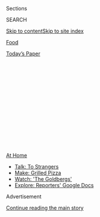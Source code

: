 <div id="app">

<div>

<div>

<div>

<div class="NYTAppHideMasthead css-1q2w90k e1suatyy0">

<div class="section css-ui9rw0 e1suatyy2">

<div class="css-eph4ug er09x8g0">

<div class="css-6n7j50">

</div>

<span class="css-1dv1kvn">Sections</span>

<div class="css-10488qs">

<span class="css-1dv1kvn">SEARCH</span>

</div>

[Skip to content](#site-content)[Skip to site
index](#site-index)

</div>

<div id="masthead-section-label" class="css-1wr3we4 eaxe0e00">

[Food](https://www.nytimes.com/section/food)

</div>

<div class="css-10698na e1huz5gh0">

</div>

</div>

<div id="masthead-bar-one" class="section hasLinks css-15hmgas e1csuq9d3">

<div class="css-uqyvli e1csuq9d0">

</div>

<div class="css-1uqjmks e1csuq9d1">

</div>

<div class="css-9e9ivx">

[](https://myaccount.nytimes.com/auth/login?response_type=cookie&client_id=vi)

</div>

<div class="css-1bvtpon e1csuq9d2">

[Today’s
Paper](https://www.nytimes.com/section/todayspaper)

</div>

</div>

</div>

</div>

<div data-aria-hidden="false">

<div id="site-content" data-role="main">

<div>

<div class="css-1aor85t" style="opacity:0.000000001;z-index:-1;visibility:hidden">

<div class="css-1hqnpie">

<div class="css-epjblv">

<span class="css-17xtcya">[Food](/section/food)</span><span class="css-x15j1o">|</span><span class="css-fwqvlz">For
the Navajo Nation, a Fight for Better Food Gains New
Urgency</span>

</div>

<div class="css-k008qs">

<div class="css-1iwv8en">

<span class="css-18z7m18"></span>

<div>

</div>

</div>

<span class="css-1n6z4y">https://nyti.ms/33nbMgk</span>

<div class="css-1705lsu">

<div class="css-4xjgmj">

<div class="css-4skfbu" data-role="toolbar" data-aria-label="Social Media Share buttons, Save button, and Comments Panel with current comment count" data-testid="share-tools">

  - 
  - 
  - 
  - 
    
    <div class="css-6n7j50">
    
    </div>

  - 
  - 

</div>

</div>

</div>

</div>

</div>

</div>

<div id="NYT_TOP_BANNER_REGION" class="css-13pd83m">

<div>

<div id="maps-athome-menu" class="section interactive-content interactive-size-medium css-1edisqu">

<div class="css-17ih8de interactive-body">

<div class="at-home-nav__innerContainer">

<div class="at-home-nav__title">

[At
Home](https://www.nytimes.com/spotlight/at-home?action=click&pgtype=Article&state=default&region=TOP_BANNER&context=at_home_menu)

</div>

  - [Talk: To
    Strangers](https://www.nytimes.com/2020/08/03/well/family/the-benefits-of-talking-to-strangers.html?action=click&pgtype=Article&state=default&region=TOP_BANNER&context=at_home_menu)
  - [Make: Grilled
    Pizza](https://www.nytimes.com/2020/08/01/at-home/coronavirus-make-pizza-on-a-grill.html?action=click&pgtype=Article&state=default&region=TOP_BANNER&context=at_home_menu)
  - [Watch: 'The
    Goldbergs'](https://www.nytimes.com/2020/07/31/arts/television/goldbergs-abc-stream.html?action=click&pgtype=Article&state=default&region=TOP_BANNER&context=at_home_menu)
  - [Explore: Reporters' Google
    Docs](https://www.nytimes.com/interactive/2020/at-home/even-more-reporters-editors-diaries-lists-recommendations.html?action=click&pgtype=Article&state=default&region=TOP_BANNER&context=at_home_menu)

</div>

</div>

</div>

</div>

</div>

<div id="top-wrapper" class="css-1sy8kpn">

<div id="top-slug" class="css-l9onyx">

Advertisement

</div>

[Continue reading the main
story](#after-top)

<div class="ad top-wrapper" style="text-align:center;height:100%;display:block;min-height:250px">

<div id="top" class="place-ad" data-position="top" data-size-key="top">

</div>

</div>

<div id="after-top">

</div>

</div>

<div>

<div id="sponsor-wrapper" class="css-1hyfx7x">

<div id="sponsor-slug" class="css-19vbshk">

Supported by

</div>

[Continue reading the main
story](#after-sponsor)

<div id="sponsor" class="ad sponsor-wrapper" style="text-align:center;height:100%;display:block">

</div>

<div id="after-sponsor">

</div>

</div>

<div class="css-186x18t">

</div>

<div class="css-1vkm6nb ehdk2mb0">

# For the Navajo Nation, a Fight for Better Food Gains New Urgency<span class="css-8l6xbc evw5hdy0"> </span>

</div>

As the pandemic has brought home the importance of the global movement
for food sovereignty, members are planting and
sharing.<span class="css-8l6xbc evw5hdy0"> </span>

<div class="css-79elbk" data-testid="photoviewer-wrapper">

<div class="css-z3e15g" data-testid="photoviewer-wrapper-hidden">

</div>

<div class="css-1a48zt4 ehw59r15" data-testid="photoviewer-children">

![<span class="css-16f3y1r e13ogyst0" data-aria-hidden="true">Artie
Yazzie grows produce for his community in the Arizona section of the
Navajo Nation. The determination of growers and gardeners like him keeps
the food sovereignty movement
alive.</span><span class="css-cnj6d5 e1z0qqy90" itemprop="copyrightHolder"><span class="css-1ly73wi e1tej78p0">Credit...</span><span><span>John
Burcham for The New York
Times</span></span></span>](https://static01.nyt.com/images/2020/08/05/dining/30Navajo1/merlin_174907557_fa5e6075-b20f-41ba-867c-2dc7b20a4da9-articleLarge.jpg?quality=75&auto=webp&disable=upscale)

</div>

</div>

<div class="css-18e8msd">

<div class="css-vp77d3 epjyd6m0">

<div class="css-1baulvz">

By [<span class="css-1baulvz last-byline" itemprop="name">Amelia
Nierenberg</span>](https://www.nytimes.com/by/amelia-nierenberg)

</div>

</div>

  - Aug. 3,
    2020

  - 
    
    <div class="css-4xjgmj">
    
    <div class="css-d8bdto" data-role="toolbar" data-aria-label="Social Media Share buttons, Save button, and Comments Panel with current comment count" data-testid="share-tools">
    
      - 
      - 
      - 
      - 
        
        <div class="css-6n7j50">
        
        </div>
    
      - 
      - 
    
    </div>
    
    </div>

</div>

</div>

<div class="section meteredContent css-1r7ky0e" name="articleBody" itemprop="articleBody">

<div class="css-1fanzo5 StoryBodyCompanionColumn">

<div class="css-53u6y8">

THE NAVAJO NATION — When Summer Brown lived in Phoenix, she had no
problem finding fresh produce. If the Sprouts supermarket near her home
didn’t have what she was looking for, she would just drive somewhere
else.

This winter, Ms. Brown, an enrolled member of the Navajo Nation, moved
back to her childhood home in Cornfields, Ariz., to start a [small
business](https://www.lotusandlayneleather.com/) as a leatherworker.
Now, healthy food is harder to find for her two children, Paisley, 6,
and Landon, 7. The entire Nation, which stretches 27,000 square miles
across Arizona, New Mexico and Utah, has fewer than 15 grocery stores.

“The pickings are kind of slim here,” said Ms. Brown, 31. “It’s a lot of
processed foods, and I try not to feed my family that.”

Even before the coronavirus pandemic [dealt an exceptionally brutal blow
to the
Navajo](https://www.nytimes.com/2020/05/11/us/coronavirus-native-americans-indian-country.html)
— who call themselves the Diné, which means “the People” — Ms. Brown
wanted to grow her own food. She spent last winter collecting seeds from
Indigenous seed banks and researching Indigenous methods. Her small
garden is already feeding her family, and she is looking forward to the
fall harvest.

</div>

</div>

<div class="css-1fanzo5 StoryBodyCompanionColumn">

<div class="css-53u6y8">

Her backyard garden isn’t meant just to replace a trip to the grocery
store. Ms. Brown is part of a movement for food sovereignty, [a global
effort to give people control of their food supply and
nutrition](https://foodsecurecanada.org/who-we-are/what-food-sovereignty).
It is a public health endeavor, an economic reclamation, an
environmental protest and for many, a spiritual quest. Gardeners aim to
grow [healthy
foods](https://www.nytimes.com/2020/04/13/dining/native-americans-coronavirus.html)
that are connected to their traditions, and to revive old methods of
cultivation.

</div>

</div>

<div class="css-79elbk" data-testid="photoviewer-wrapper">

<div class="css-z3e15g" data-testid="photoviewer-wrapper-hidden">

</div>

<div class="css-1a48zt4 ehw59r15" data-testid="photoviewer-children">

![<span class="css-16f3y1r e13ogyst0" data-aria-hidden="true">Summer
Brown moved back to the Navajo Nation to reconnect with the land and
expose her two children to Diné
culture.</span><span class="css-cnj6d5 e1z0qqy90" itemprop="copyrightHolder"><span class="css-1ly73wi e1tej78p0">Credit...</span><span>John
Burcham for The New York
Times</span></span>](https://static01.nyt.com/images/2020/08/05/dining/30Navajo2/merlin_174907428_999b04c6-31b4-408f-99f1-be6450356bb1-articleLarge.jpg?quality=75&auto=webp&disable=upscale)

</div>

</div>

<div class="css-1fanzo5 StoryBodyCompanionColumn">

<div class="css-53u6y8">

“I want to show the whole Navajo Nation, and even off the reservation,
that you can live with the earth and you don’t have to rely so much on
the outside to feed yourself,” Ms. Brown said. “We have all this land.
We should be able to just go outside and get our food.”

The small gardens and cornfields rising across the Nation (which the
Diné call the Dinétah) are attempts to correct legacies of historical
wrongs. Once, the Diné were prosperous gardeners, hunters and stewards
of the land. Then the United States government [colonized the land and
displaced](https://www.nytimes.com/2020/05/13/opinion/sunday/navajo-nation-coronavirus.html)
the Diné in the mid-1800s, during what is now known as [the Long
Walk](https://americanindian.si.edu/nk360/navajo/long-walk/long-walk.cshtml),
to an internment camp at Fort Sumner, N.M. Livestock were killed off.
Fields were trampled. And some orchards were lost forever.

Those and other attempts to [divorce the Diné from their land and
ancestral
foodways](https://www.firstnations.org/wp-content/uploads/publication-attachments/Dine_Policy_Institute_Food_Sovereignty_Report.pdf)
have also left them vulnerable to the pandemic. Across the United
States, Indigenous nations have suffered outbreaks that often appear to
be more devastating than those in surrounding cities. But [data gaps,
population fluidity and under-testing make the scope of infections hard
to
quantify](https://www.nytimes.com/2020/07/30/us/native-americans-coronavirus-data.html).

</div>

</div>

<div class="css-1fanzo5 StoryBodyCompanionColumn">

<div class="css-53u6y8">

The Diné have weathered
[curfews](https://www.reuters.com/article/us-health-coronavirus-usa-navajo/facing-arizona-surge-navajos-reimpose-virus-curfew-idUSKBN23O3R4)
and high rates of infection. The Nation is one of the hardest hit areas
in the United States: 9,019 people have tested positive and 454 have
died of Covid-19, as of July 30, according to [the Navajo Department of
Health](https://www.ndoh.navajo-nsn.gov/COVID-19).

Many households do not have running water, at a time when hand washing
is critical. Many multigenerational families live together in compounds,
which makes social distancing impossible. And for the Diné and many
other Indigenous nations, the public health crises caused by food
inequality are generations old.

<div class="css-79elbk" data-testid="photoviewer-wrapper">

<div class="css-z3e15g" data-testid="photoviewer-wrapper-hidden">

</div>

<div class="css-1a48zt4 ehw59r15" data-testid="photoviewer-children">

<div class="css-zgakxe erfvjey0">

<span class="css-1ly73wi e1tej78p0">Image</span>

<div class="css-zjzyr8">

<div data-testid="lazyimage-container" style="height:580px">

</div>

</div>

</div>

<span class="css-16f3y1r e13ogyst0" data-aria-hidden="true">Nate Etsitty
teaches young gardeners, and cultivates Indigenous seeds using
traditional
methods.</span><span class="css-cnj6d5 e1z0qqy90" itemprop="copyrightHolder"><span class="css-1ly73wi e1tej78p0">Credit...</span><span>John
Burcham for The New York Times</span></span>

</div>

</div>

“This virus has really shown how fragile and even unreliable the system
really is, and how quickly everything can collapse,” said Nate Etsitty,
40, a food sovereignty advocate who has been helping Ms. Brown with her
garden. “That’s what is driving more people to be partially more
self-sustained.”

After seeing food shortages during the pandemic, many Diné have started
gardens. Normally, they would work communally, but social distancing has
required some innovations. This year, Mx. Etsitty (who uses
gender-neutral pronouns and titles) has been helping first-time
gardeners through the complex processes from afar. Other experienced
gardeners, inundated with requests for help, are recording videos.

Felix Earle, 43, one of Mx. Etsitty’s closest friends, has been advising
gardeners growing Indigenous seeds. In 2015, he found a handful of white
corn kernels in a jar, 35 years after his grandmother hid them for
safekeeping. He named the strain “Grandma Helen’s Corn.” Its kernels
look like little white teeth, perfect and round.

This year, Mr. Earle, a fashion designer, planted his biggest crop ever.
Across his property, stalks of corn are rising, almost 1,000 in all. He
turned his discovery into a business, Red Earth Gardens, and gives
kernels to interested members of the Nation. This year, for the first
time, he ran out.

</div>

</div>

<div class="css-1fanzo5 StoryBodyCompanionColumn">

<div class="css-53u6y8">

“It took a deadly virus to make people realize just how important this
is, how important it is to grow your own food,” he
said.

</div>

</div>

<div class="css-79elbk" data-testid="photoviewer-wrapper">

<div class="css-z3e15g" data-testid="photoviewer-wrapper-hidden">

</div>

<div class="css-1a48zt4 ehw59r15" data-testid="photoviewer-children">

<div class="css-1xdhyk6 erfvjey0">

<span class="css-1ly73wi e1tej78p0">Image</span>

<div class="css-zjzyr8">

<div data-testid="lazyimage-container" style="height:257.77777777777777px">

</div>

</div>

</div>

<span class="css-16f3y1r e13ogyst0" data-aria-hidden="true">Felix Earle
helped grow a cornfield on land his maternal and paternal grandparents
once walked in Ganado, Ariz. He and Mx. Etsitty worked to rehabilitate
the land, Red Point Farms, with the assistance of the nonprofit Black
Mesa Water Coalition and his father’s clan, Waters
Edge.</span><span class="css-cnj6d5 e1z0qqy90" itemprop="copyrightHolder"><span class="css-1ly73wi e1tej78p0">Credit...</span><span>John
Burcham for The New York Times</span></span>

</div>

</div>

<div class="css-1fanzo5 StoryBodyCompanionColumn">

<div class="css-53u6y8">

A global Indigenous food sovereignty movement began well before the
pandemic. Some point to 2002 as a transitional moment, when
representatives from Indigenous nations in 28 countries gathered at Lake
Atitlán, in Panajachel, Guatemala, to write [a declaration of the right
to
food](https://www.iitc.org/wp-content/uploads/2013/07/FINAL_Atitlan-Declaration-Food-Security_Apr25_ENGL.pdf).

“We know that food is medicine, but it can also make us more sick,” said
Denisa Livingston, a leading Diné community health advocate and the Slow
Food International Indigenous Councilor of the Global North. “It can
contaminate our health and well-being.”

With limited sources of income to pay for the gasoline for long trips to
faraway stores, families buy cheap bulk foods with a long shelf life,
instead of fresh produce. Today, the Diné have high rates of diabetes,
heart disease and obesity, conditions that pose a higher risk of
complications or death from Covid-19.

Many Diné also receive [federal food
benefits](https://gardenwarriorsgoodseeds.com/2020/05/03/native-food-systems-in-the-time-of-covid-19/).
“You’ve got to stretch those funds, and the cheapest out there is junk
food,” said Artie Yazzie, a community gardener, who grows produce for
his
neighbors.

</div>

</div>

<div class="css-79elbk" data-testid="photoviewer-wrapper">

<div class="css-z3e15g" data-testid="photoviewer-wrapper-hidden">

</div>

<div class="css-1a48zt4 ehw59r15" data-testid="photoviewer-children">

<div class="css-1xdhyk6 erfvjey0">

<span class="css-1ly73wi e1tej78p0">Image</span>

<div class="css-zjzyr8">

<div data-testid="lazyimage-container" style="height:257.77777777777777px">

</div>

</div>

</div>

<span class="css-16f3y1r e13ogyst0" data-aria-hidden="true">“People come
in here and pick whatever they want,” Mr. Yazzie said. “I just leave a
sign.”</span><span class="css-cnj6d5 e1z0qqy90" itemprop="copyrightHolder"><span class="css-1ly73wi e1tej78p0">Credit...</span><span>John
Burcham for The New York Times</span></span>

</div>

</div>

<div class="css-1fanzo5 StoryBodyCompanionColumn">

<div class="css-53u6y8">

“We have these big old thirst-busters that cost 60 cents, and three
people can share it,” he added, using a popular term for soda. “So we’re
going to go ahead and buy that instead of the $3 water or milk.”

</div>

</div>

<div class="css-1fanzo5 StoryBodyCompanionColumn">

<div class="css-53u6y8">

Some programs are working to get fresh produce to Diné children. The
[Community Outreach and Patient
Empowerment](https://www.copeprogram.org/) program, a nonprofit health
partnership, provides vouchers for families with young children that are
good for buying only fruits, vegetables and traditional foods. The
amount, depending on family size, can go up to $35 a
week.

</div>

</div>

<div class="css-79elbk" data-testid="photoviewer-wrapper">

<div class="css-z3e15g" data-testid="photoviewer-wrapper-hidden">

</div>

<div class="css-1a48zt4 ehw59r15" data-testid="photoviewer-children">

<div class="css-1xdhyk6 erfvjey0">

<span class="css-1ly73wi e1tej78p0">Image</span>

<div class="css-zjzyr8">

<div data-testid="lazyimage-container" style="height:257.77777777777777px">

</div>

</div>

</div>

<span class="css-16f3y1r e13ogyst0" data-aria-hidden="true">A watermelon
plant in the Teesto Community
Garden.</span><span class="css-cnj6d5 e1z0qqy90" itemprop="copyrightHolder"><span class="css-1ly73wi e1tej78p0">Credit...</span><span>John
Burcham for The New York Times</span></span>

</div>

</div>

<div class="css-1fanzo5 StoryBodyCompanionColumn">

<div class="css-53u6y8">

But when children turn 5, they are usually no longer eligible for
vouchers. Dr. Lydia Kim, a pediatrician with the Indian Health Services,
sees the damage that unreliable access to food and water can wreak on
her patients. Some who struggle with obesity drink five or six sodas a
day.

With help from community partners, Dr. Kim started the Shiprock Area
Food Access Coalition in 2018 to increase access to healthy food and
water. She asked managers of a local grocery to move produce to the
front of the store, so more shoppers might see and buy them. The
managers told her their hands were tied, she said, because soft-drink
companies owned the displays near the entrance. (The store manager did
not respond to multiple texts seeking comment.)

Dr. Kim said she has seen many more sugary-drink displays in grocery
stores in Shiprock, N.M., than in those outside the reservation.
“There’s predatory targeting and a complete lack of choice.”

Ms. Livingston and members of the [Diné Community Advocacy
Alliance](https://dineadvocacy.org/?fbclid=IwAR17Oomqz5BgHuhAVh693s1hPGHkWJIrRUMzaej_G393ohQe-Y2O5gCvqH0)
lobbied the Navajo Nation government to pass the [Healthy Diné Nation
Act
of 2014](https://www.tax.navajo-nsn.gov/Navajo%20Taxes/Regulations/Junk%20Food%20Tax%20Regulations%20%201-14-15.pdf).
It lead to an elimination of a tax on healthy foods, while imposing a 2
percent tax on unhealthy foods, like
soda.

</div>

</div>

<div class="css-79elbk" data-testid="photoviewer-wrapper">

<div class="css-z3e15g" data-testid="photoviewer-wrapper-hidden">

</div>

<div class="css-1a48zt4 ehw59r15" data-testid="photoviewer-children">

<div class="css-1xdhyk6 erfvjey0">

<span class="css-1ly73wi e1tej78p0">Image</span>

<div class="css-zjzyr8">

<div data-testid="lazyimage-container" style="height:257.77777777777777px">

</div>

</div>

</div>

<span class="css-16f3y1r e13ogyst0" data-aria-hidden="true">Some gardens
at schools and senior centers have been closed since March. The Teesto
Community Garden, which Mr. Yazzie tends, has remained opened through
the
pandemic.</span><span class="css-cnj6d5 e1z0qqy90" itemprop="copyrightHolder"><span class="css-1ly73wi e1tej78p0">Credit...</span><span>John
Burcham for The New York Times</span></span>

</div>

</div>

<div class="css-1fanzo5 StoryBodyCompanionColumn">

<div class="css-53u6y8">

The tax revenues help fund community wellness and food sovereignty
projects like the Teesto Community Garden, in the Arizona section of the
Nation. Last year, Mr. Yazzie, 39, the community gardener who oversaw
the garden as a seasonal employee, would borrow the municipal pickup
truck to fill an 1,800-gallon tank with water and irrigate the garden.
In the summer, he goes through about 3,000 gallons each week.

For much of this year’s planting season, the truck was tied up
delivering emergency provisions to families in need. But for Mr. Yazzie,
planting was still a priority.

At first, he recruited his cousin to help fill a 300-gallon barrel each
week. They contributed part of their federal stimulus checks to repair a
600-gallon water tank and trailer, burning through expensive gas as they
drove back and
forth.

</div>

</div>

<div class="css-79elbk" data-testid="photoviewer-wrapper">

<div class="css-z3e15g" data-testid="photoviewer-wrapper-hidden">

</div>

<div class="css-1a48zt4 ehw59r15" data-testid="photoviewer-children">

<div class="css-1xdhyk6 erfvjey0">

<span class="css-1ly73wi e1tej78p0">Image</span>

<div class="css-zjzyr8">

<div data-testid="lazyimage-container" style="height:257.77777777777777px">

</div>

</div>

</div>

<span class="css-16f3y1r e13ogyst0" data-aria-hidden="true">Mr. Earle
keeps corn pollen in a pouch for his morning
prayers.</span><span class="css-cnj6d5 e1z0qqy90" itemprop="copyrightHolder"><span class="css-1ly73wi e1tej78p0">Credit...</span><span>John
Burcham for The New York Times</span></span>

</div>

</div>

<div class="css-1fanzo5 StoryBodyCompanionColumn">

<div class="css-53u6y8">

Now Mr. Yazzie’s garden is flourishing. The grit and determination of
growers and gardeners like him keeps the food sovereignty movement
alive.

Every morning, Mr. Earle, the fashion designer, climbs a hill near his
home and turns toward the sunrise to pray.

</div>

</div>

<div class="css-1fanzo5 StoryBodyCompanionColumn">

<div class="css-53u6y8">

Mr. Earle started seeing reddened sunsets in January, which he and other
spiritual leaders interpreted as a warning of what was to
come.<span class="css-8l6xbc evw5hdy0"> </span>Long before coronavirus
infection rates started climbing across the country, he started praying
for protection.

Facing east as night becomes day, he thinks of his grandmother Helen
Cornfields. In her old age, she would look out over the once-barren
land.

“I wonder if we planted anything, if it would grow,” he said she once
mused. Now, he has his answer.

</div>

</div>

<div>

</div>

<div class="css-1fanzo5 StoryBodyCompanionColumn">

<div class="css-53u6y8">

*Follow* [*NYT Food on Twitter*](https://twitter.com/nytfood) *and*
[*NYT Cooking on Instagram*](https://www.instagram.com/nytcooking/)*,*
[*Facebook*](https://www.facebook.com/nytcooking/)*,*
[*YouTube*](https://www.youtube.com/nytcooking) *and*
[*Pinterest*](https://www.pinterest.com/nytcooking/)*.* [*Get regular
updates from NYT Cooking, with recipe suggestions, cooking tips and
shopping advice*](https://www.nytimes.com/newsletters/cooking)*.*

</div>

</div>

</div>

<div>

</div>

<div>

</div>

<div>

</div>

<div>

<div id="bottom-wrapper" class="css-1ede5it">

<div id="bottom-slug" class="css-l9onyx">

Advertisement

</div>

[Continue reading the main
story](#after-bottom)

<div id="bottom" class="ad bottom-wrapper" style="text-align:center;height:100%;display:block;min-height:90px">

</div>

<div id="after-bottom">

</div>

</div>

</div>

</div>

</div>

## Site Index

<div>

</div>

## Site Information Navigation

  - [© <span>2020</span> <span>The New York Times
    Company</span>](https://help.nytimes.com/hc/en-us/articles/115014792127-Copyright-notice)

<!-- end list -->

  - [NYTCo](https://www.nytco.com/)
  - [Contact
    Us](https://help.nytimes.com/hc/en-us/articles/115015385887-Contact-Us)
  - [Work with us](https://www.nytco.com/careers/)
  - [Advertise](https://nytmediakit.com/)
  - [T Brand Studio](http://www.tbrandstudio.com/)
  - [Your Ad
    Choices](https://www.nytimes.com/privacy/cookie-policy#how-do-i-manage-trackers)
  - [Privacy](https://www.nytimes.com/privacy)
  - [Terms of
    Service](https://help.nytimes.com/hc/en-us/articles/115014893428-Terms-of-service)
  - [Terms of
    Sale](https://help.nytimes.com/hc/en-us/articles/115014893968-Terms-of-sale)
  - [Site
    Map](https://spiderbites.nytimes.com)
  - [Help](https://help.nytimes.com/hc/en-us)
  - [Subscriptions](https://www.nytimes.com/subscription?campaignId=37WXW)

</div>

</div>

</div>

</div>
